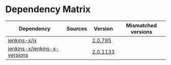 # Dependency Matrix

Dependency | Sources | Version | Mismatched versions
---------- | ------- | ------- | -------------------
[jenkins-x/jx](https://github.com/jenkins-x/jx.git) |  | [2.0.785](https://github.com/jenkins-x/jx/releases/tag/v2.0.785) | 
[jenkins-x/jenkins-x-versions](https://github.com/jenkins-x/jenkins-x-versions) |  | [2.0.1133]() | 
